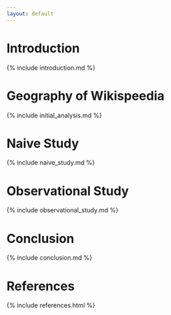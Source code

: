```yaml
---
layout: default
---
```


# Introduction
{% include introduction.md %}

# Geography of Wikispeedia

{% include initial_analysis.md %}

# Naive Study
{% include naive_study.md %}

# Observational Study
{% include observational_study.md %}

# Conclusion
{% include conclusion.md %}

# References
{% include references.html %}